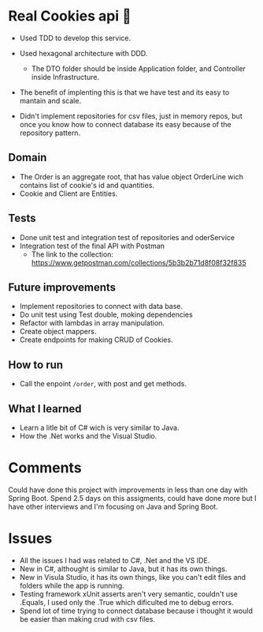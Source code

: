 # Real Cookies api :cookie:
- Used TDD to develop this service.
- Used  hexagonal architecture with DDD.
  - The DTO folder should be inside Application folder, and Controller inside Infrastructure.

- The benefit of implenting this is that we have test and its easy to mantain and scale.
- Didn't implement repositories for csv files, just in memory repos, but once you know how to connect database its easy because of the repository pattern.

## Domain
- The Order is an aggregate root, that has value object OrderLine wich contains list of cookie's id and quantities.
- Cookie and Client are Entities.

## Tests 
- Done unit test and integration test of repositories and oderService
- Integration test of the final API with Postman
  - The link to the collection: https://www.getpostman.com/collections/5b3b2b71d8f08f32f835

## Future improvements
- Implement repositories to connect with data base.
- Do unit test using Test double, moking dependencies
- Refactor with lambdas in array manipulation.
- Create object mappers.
- Create endpoints for making CRUD of Cookies.

## How to run 
- Call the enpoint `/order`, with post and get methods.

## What I learned
- Learn a litle bit of C# wich is very similar to Java.
- How the .Net works and the Visual Studio.

# Comments
Could have done this project with improvements in less than one day with Spring Boot.
Spend 2.5 days on this assigments, could have done more but I have other interviews and I'm focusing on Java and Spring Boot.

# Issues
- All the issues I had was related to C#, .Net and the VS IDE.
- New in C#, althought is similar to Java, but it has its own things.
- New in Visula Studio, it has its own things, like you can't edit files and folders while the app is running.
- Testing framework xUnit asserts aren't very semantic, couldn't use .Equals, I used only the .True which dificulted me to debug errors.
- Spend lot of time trying to connect database because i thought it would be easier than making crud with csv files.
